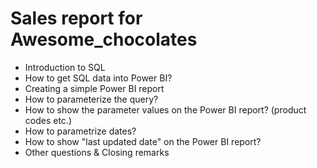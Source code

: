 # Sales report for Awesome_chocolates

- Introduction to SQL
- How to get SQL data into Power BI?
- Creating a simple Power BI report
- How to parameterize the query?
- How to show the parameter values on the Power BI report? (product codes etc.)
- How to parametrize dates?
- How to show "last updated date" on the Power BI report?
- Other questions & Closing remarks
